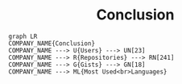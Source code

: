<h1 align="center">Conclusion</h1>

```mermaid
graph LR
COMPANY_NAME{Conclusion}
COMPANY_NAME ---> U{Users} ---> UN[23]
COMPANY_NAME ---> R{Repositories} ---> RN[241]
COMPANY_NAME ---> G{Gists} ---> GN[18]
COMPANY_NAME ---> ML{Most Used<br>Languages}
```
